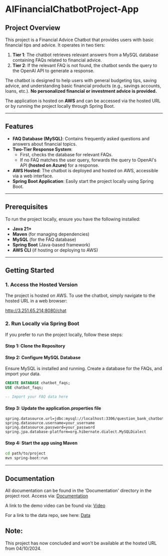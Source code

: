 # AIFinancialChatbotProject-App

## Project Overview

This project is a Financial Advice Chatbot that provides users with basic financial tips and advice. It operates in two tiers:
1. **Tier 1**: The chatbot retrieves relevant answers from a MySQL database containing FAQs related to financial advice.
2. **Tier 2**: If the relevant FAQ is not found, the chatbot sends the query to the OpenAI API to generate a response.

The chatbot is designed to help users with general budgeting tips, saving advice, and understanding basic financial products (e.g., savings accounts, loans, etc.). **No personalized financial or investment advice is provided.**

The application is hosted on **AWS** and can be accessed via the hosted URL or by running the project locally through Spring Boot.

---

## Features
- **FAQ Database (MySQL)**: Contains frequently asked questions and answers about financial topics.
- **Two-Tier Response System**:
    - First, checks the database for relevant FAQs.
    - If no FAQ matches the user query, forwards the query to OpenAI's API **(hosted on Azure)** for a response.
- **AWS Hosted**: The chatbot is deployed and hosted on AWS, accessible via a web interface.
- **Spring Boot Application**: Easily start the project locally using Spring Boot.

---

## Prerequisites

To run the project locally, ensure you have the following installed:
- **Java 21+**
- **Maven** (for managing dependencies)
- **MySQL** (for the FAQ database)
- **Spring Boot** (Java-based framework)
- **AWS CLI** (if hosting or deploying to AWS)

---

## Getting Started

### 1. **Access the Hosted Version**

The project is hosted on AWS. To use the chatbot, simply navigate to the hosted URL in a web browser:

http://3.251.65.214:8080/chat


### 2. **Run Locally via Spring Boot**

If you prefer to run the project locally, follow these steps:

#### Step 1: Clone the Repository


#### Step 2: Configure MySQL Database

Ensure MySQL is installed and running. Create a database for the FAQs, and import your data.

```sql
CREATE DATABASE chatbot_faqs;
USE chatbot_faqs;

-- Import your FAQ data here
```
#### Step 3: Update the application.properties file
```properties
spring.datasource.url=jdbc:mysql://localhost:3306/question_bank_chatbot
spring.datasource.username=your_username
spring.datasource.password=your_password
spring.jpa.database-platform=org.hibernate.dialect.MySQLDialect
```

#### Step 4: Start the app using Maven
```bash
cd path/to/project
mvn spring-boot:run
```

---
## Documentation

All documentation can be found in the 'Documentation' directory in the project root. Access via: [Documentation](https://github.com/jamestcole/AIFinancialChatbotProject-App/tree/main/Documentation)

A link to the demo video can be found via: [Video](https://github.com/jamestcole/AIFinancialChatbotProject-App/blob/main/Documentation/SG_FinancialChatbotDemoV3.mp4)

For a link to the data repo, see here: [Data](https://github.com/Yoonhee-Uni/AI_chatbot_project)

## Note:

This project has now concluded and won't be available at the hosted URL from 04/10/2024. 